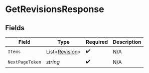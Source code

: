# GetRevisionsResponse


## Fields

| Field                                             | Type                                              | Required                                          | Description                                       |
| ------------------------------------------------- | ------------------------------------------------- | ------------------------------------------------- | ------------------------------------------------- |
| `Items`                                           | List<[Revision](../../Models/Shared/Revision.md)> | :heavy_check_mark:                                | N/A                                               |
| `NextPageToken`                                   | *string*                                          | :heavy_check_mark:                                | N/A                                               |